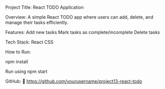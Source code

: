 Project Title: React TODO Application

Overview:
A simple React TODO app where users can add, delete, and manage their tasks efficiently.

Features:
Add new tasks
Mark tasks as complete/incomplete
Delete tasks

Tech Stack:
React
CSS


How to Run:

npm install

Run using npm start


GitHub:
🔗 https://github.com/yourusername/project13-react-todo



